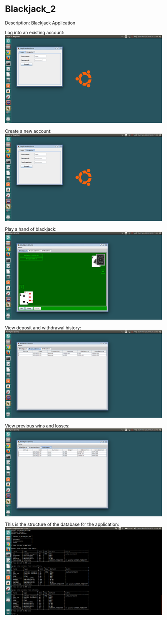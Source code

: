 # Blackjack_2
Description: Blackjack Application

Log into an existing account:
![Alt text](./screenshots/login.png?raw=true "Login")

Create a new account:
![Alt text](./screenshots/register.png?raw=true "Register")

Play a hand of blackjack:
![Alt text](./screenshots/blackjack.png?raw=true "Blackjack")

View deposit and withdrawal history:
![Alt text](./screenshots/transactions.png?raw=true "Transactions")

View previous wins and losses:
![Alt text](./screenshots/outcomes.png?raw=true "Outcomes")

This is the structure of the database for the application:
![Alt text](./screenshots/tables.png?raw=true "Tables")
